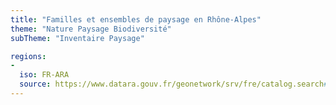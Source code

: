 ```yaml
---
title: "Familles et ensembles de paysage en Rhône-Alpes"
theme: "Nature Paysage Biodiversité"
subTheme: "Inventaire Paysage"

regions:
-
  iso: FR-ARA
  source: https://www.datara.gouv.fr/geonetwork/srv/fre/catalog.search#/search?resultType=details&sortBy=relevance&from=1&to=20&fast=index&_content_type=json&any=Familles%20et%20ensembles%20de%20paysage%20en%20Rh%C3%B4ne-Alpes
---
```

